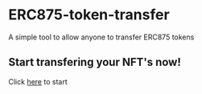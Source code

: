 # ERC875-token-transfer
A simple tool to allow anyone to transfer ERC875 tokens

## Start transfering your NFT's now!
Click [here](https://alphawallet.github.io/ERC875-token-transfer/) to start
